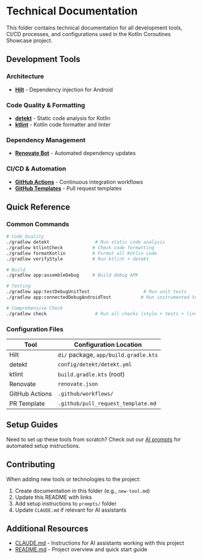 # Technical Documentation

This folder contains technical documentation for all development tools, CI/CD processes, and configurations used in the Kotlin Coroutines Showcase project.

## Development Tools

### Architecture
- **[Hilt](./hilt.md)** - Dependency injection for Android

### Code Quality & Formatting
- **[detekt](./detekt.md)** - Static code analysis for Kotlin
- **[ktlint](./ktlint.md)** - Kotlin code formatter and linter

### Dependency Management
- **[Renovate Bot](./renovate.md)** - Automated dependency updates

### CI/CD & Automation
- **[GitHub Actions](./github-actions.md)** - Continuous integration workflows
- **[GitHub Templates](./github-templates.md)** - Pull request templates

## Quick Reference

### Common Commands

```bash
# Code Quality
./gradlew detekt                 # Run static code analysis
./gradlew ktlintCheck           # Check code formatting
./gradlew formatKotlin          # Format all Kotlin code
./gradlew verifyStyle           # Run ktlint + detekt

# Build
./gradlew app:assembleDebug     # Build debug APK

# Testing
./gradlew app:testDebugUnitTest                    # Run unit tests
./gradlew app:connectedDebugAndroidTest           # Run instrumented tests

# Comprehensive Check
./gradlew check                  # Run all checks (style + tests + lint)
```

### Configuration Files

| Tool | Configuration Location |
|------|----------------------|
| Hilt | `di/` package, `app/build.gradle.kts` |
| detekt | `config/detekt/detekt.yml` |
| ktlint | `build.gradle.kts` (root) |
| Renovate | `renovate.json` |
| GitHub Actions | `.github/workflows/` |
| PR Template | `.github/pull_request_template.md` |

## Setup Guides

Need to set up these tools from scratch? Check out our [AI prompts](../prompts/) for automated setup instructions.

## Contributing

When adding new tools or technologies to the project:

1. Create documentation in this folder (e.g., `new-tool.md`)
2. Update this README with links
3. Add setup instructions to `prompts/` folder
4. Update `CLAUDE.md` if relevant for AI assistants

## Additional Resources

- [CLAUDE.md](../CLAUDE.md) - Instructions for AI assistants working with this project
- [README.md](../README.md) - Project overview and quick start guide
